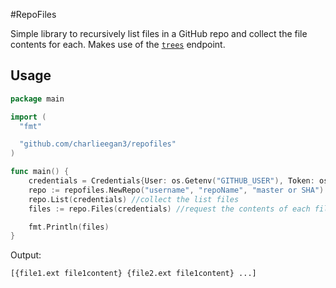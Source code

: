 #RepoFiles

Simple library to recursively list files in a GitHub repo and collect the file contents for each. Makes use of the [`trees`](https://developer.github.com/v3/git/trees/) endpoint.

## Usage

```go
package main

import (
  "fmt"

  "github.com/charlieegan3/repofiles"
)

func main() {
	credentials = Credentials{User: os.Getenv("GITHUB_USER"), Token: os.Getenv("GITHUB_TOKEN")}
    repo := repofiles.NewRepo("username", "repoName", "master or SHA")
    repo.List(credentials) //collect the list files
    files := repo.Files(credentials) //request the contents of each file

    fmt.Println(files)
}

```

Output:

```
[{file1.ext file1content} {file2.ext file1content} ...]
```
